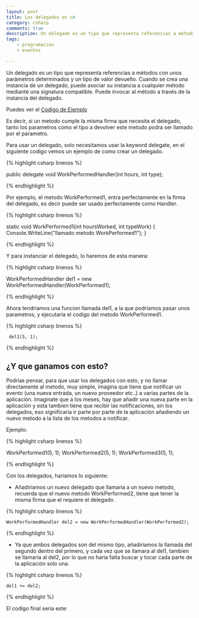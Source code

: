 ```yaml
---
layout: post
title: Los delegados en c#
category: csharp
comments: true
description: Un delegado es un tipo que representa referencias a métodos con unos parámetros determinados y un tipo de valor devuelto. Cuando se crea una instancia de un delegado, puede asociar su instancia a cualquier método mediante una signatura compatible. Puede invocar al método a través de la instancia del delegado.
tags:
    - programacion
    - eventos
 
---
```


Un delegado es un tipo que representa referencias a métodos con unos parámetros determinados y un tipo de valor devuelto. Cuando se crea una instancia de un delegado, puede asociar su instancia a cualquier método mediante una signatura compatible. Puede invocar al método a través de la instancia del delegado.

Puedes ver el [Codigo de Ejemplo](https://gist.github.com/dokkillo/572da28a6dfc0f2d2fad2c224756a404)

Es decir, si un metodo cumple la misma firma que necesita el delegado, tanto los parametros como el tipo a devolver este metodo podra ser llamado por el parametro.

Para usar un delegado, solo necesitamos usar la keyword delegate, en el siguiente codigo vemos un ejemplo de como crear un delegado.

{% highlight csharp linenos %}

 public delegate void WorkPerformedHandler(int hours, int type);

{% endhighlight %}

Por ejemplo, el metodo WorkPerformed1, entra perfectamente en la firma del delegado, es decir puede ser usado perfectamente como Handler.

{% highlight csharp linenos %}

   static void WorkPerformed1(int hoursWorked, int typeWork)
    {
      Console.WriteLine("llamado metodo WorkPerformed1");
    }

{% endhighlight %}

Y para instanciar el delegado, lo haremos de esta manera:

{% highlight csharp linenos %}

   WorkPerformedHandler del1 = new WorkPerformedHandler(WorkPerformed1);

{% endhighlight %}


Ahora tendriamos una funcion llamada del1, a la que podriamos pasar unos parametros, y ejecutaria el codigo del metodo WorkPerformed1.

{% highlight csharp linenos %}

     del1(5, 1);

{% endhighlight %}

## ¿Y que ganamos con esto?

Podrias pensar, para que usar los delegados con esto, y no llamar directamente al metodo, muy simple, imagina que tiene que notificar un evento (una nueva entrada, un nuevo proveedor etc..) a varias partes de la aplicación. Imaginate que a los meses, hay que añadir una nueva parte en la aplicación y esta tambien tiene que recibir las notificaciones, sin los delegados, eso significaria ir parte por parte de la aplicación añadiendo un nuevo metodo a la lista de los metodos a notificar.

Ejemplo:

{% highlight csharp linenos %}

  WorkPerformed1(5, 1);
  WorkPerformed2(5, 1);
  WorkPerformed3(5, 1);

{% endhighlight %}

Con los delegados, hariamos lo siguiente:

* Añadiriamos un nuevo delegado que llamaria a un nuevo metodo, recuerda que el nuevo metodo WorkPerformed2, tiene que tener la misma firma que el requiere el delegado.

{% highlight csharp linenos %}

    WorkPerformedHandler del2 = new WorkPerformedHandler(WorkPerformed2);

{% endhighlight %}

* Ya que ambos delegados son del mismo tipo, añadiriamos la llamada del segundo dentro del primero, y cada vez que se llamara al del1, tambien se llamaria al del2, por lo que no haria falta buscar y tocar cada parte de la aplicación solo una.

{% highlight csharp linenos %}

    del1 += del2;

{% endhighlight %}

El codigo final seria este:

<script src="https://gist.github.com/dokkillo/572da28a6dfc0f2d2fad2c224756a404.js"></script>
